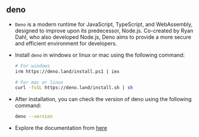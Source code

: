 ## deno

- `Deno` is a modern runtime for JavaScript, TypeScript, and WebAssembly, designed to improve upon its predecessor, Node.js. Co-created by Ryan Dahl, who also developed Node.js, Deno aims to provide a more secure and efficient environment for developers.

- Install `deno` in windows or linux or mac using the following command:
  ```bash
  # For windows
  irm https://deno.land/install.ps1 | iex
  ```
  ```bash
  # For mac or linux
  curl -fsSL https://deno.land/install.sh | sh
  ```
- After installation, you can check the version of deno using the following command:
  ```bash
  deno --version
  ```
- Explore the documentation from [here](https://docs.deno.com/runtime/#hello-world)
